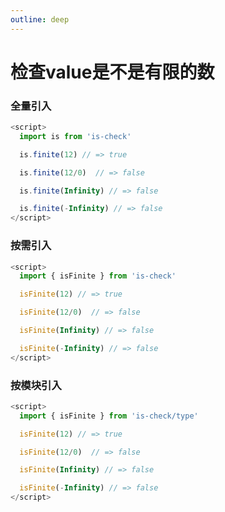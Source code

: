 ```yaml
---
outline: deep
---
```


# 检查value是不是有限的数

### 全量引入
```javascript
<script>
  import is from 'is-check'

  is.finite(12) // => true

  is.finite(12/0)  // => false

  is.finite(Infinity) // => false

  is.finite(-Infinity) // => false
</script>
````
### 按需引入
```javascript
<script>
  import { isFinite } from 'is-check'

  isFinite(12) // => true

  isFinite(12/0)  // => false

  isFinite(Infinity) // => false

  isFinite(-Infinity) // => false
</script>
````
### 按模块引入
```javascript
<script>
  import { isFinite } from 'is-check/type'

  isFinite(12) // => true

  isFinite(12/0)  // => false

  isFinite(Infinity) // => false

  isFinite(-Infinity) // => false
</script>
````
